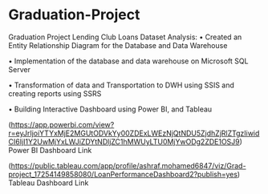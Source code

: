 # Graduation-Project
Graduation Project Lending Club Loans Dataset Analysis:
•	Created an Entity Relationship Diagram for the Database and Data Warehouse

•	Implementation of the database and data warehouse on Microsoft SQL Server

•	Transformation of data and Transportation to DWH using SSIS and creating reports using SSRS

•	Building Interactive Dashboard using Power BI, and Tableau

(https://app.powerbi.com/view?r=eyJrIjoiYTYxMjE2MGUtODVkYy00ZDExLWEzNjQtNDU5ZjdhZjRlZTgzIiwidCI6IjI1Y2UwMjYxLWJiZDYtNDljZC1hMWUyLTU0MjYwODg2ZDE1OSJ9) Power BI Dashboard Link

(https://public.tableau.com/app/profile/ashraf.mohamed6847/viz/Grad-project_17254149858080/LoanPerformanceDashboard2?publish=yes) Tableau Dashboard Link
